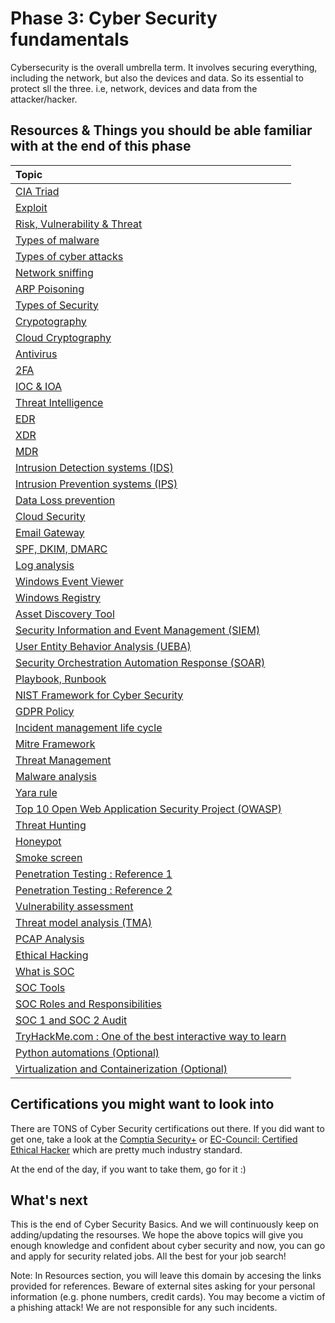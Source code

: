 
# Phase 3: Cyber Security fundamentals


Cybersecurity is the overall umbrella term. It involves securing everything, including the network, but also the devices and data. So its essential to protect sll the three. i.e, network, devices and data from the attacker/hacker.
## Resources & Things you should be able familiar with at the end of this phase 


| Topic      | 
| :------------- | 
| [CIA Triad](https://www.fortinet.com/resources/cyberglossary/cia-triad) | 
| [Exploit](https://www.cisco.com/c/en/us/products/security/advanced-malware-protection/what-is-exploit.html) | 
| [Risk, Vulnerability & Threat](https://www.kennasecurity.com/blog/risk-vs-threat-vs-vulnerability/) | 
| [Types of malware](https://www.crowdstrike.com/cybersecurity-101/malware/types-of-malware/) | 
| [Types of cyber attacks](https://www.fortinet.com/resources/cyberglossary/types-of-cyber-attacks	) | 
| [Network sniffing](https://www.lifewire.com/definition-of-sniffer-817996	) | 
| [ARP Poisoning](https://www.imperva.com/learn/application-security/arp-spoofing/) | 
| [Types of Security](https://cyberthreatportal.com/types-of-computer-security/	) | 
| [Crypotography](https://www.elprocus.com/cryptography-and-its-concepts/	) | 
| [Cloud Cryptography](https://www.geeksforgeeks.org/an-overview-of-cloud-cryptography/) | 
| [Antivirus](https://softwarelab.org/what-is-antivirus-software/	) | 
| [2FA](https://authy.com/what-is-2fa/	) |
| [IOC & IOA](https://www.crowdstrike.com/cybersecurity-101/indicators-of-compromise/ioa-vs-ioc/) | 
| [Threat Intelligence](https://www.crowdstrike.com/cybersecurity-101/threat-intelligence/) | 
| [EDR](https://www.crowdstrike.com/cybersecurity-101/endpoint-security/endpoint-detection-and-response-edr/) | 
| [XDR](https://www.crowdstrike.com/cybersecurity-101/what-is-xdr/) | 
| [MDR](https://www.crowdstrike.com/cybersecurity-101/managed-detection-and-response-mdr/) | 
| [Intrusion Detection systems (IDS)](https://www.geeksforgeeks.org/intrusion-detection-system-ids	) | 
| [Intrusion Prevention systems (IPS)](https://www.geeksforgeeks.org/intrusion-prevention-system-ips/	) | 
| [Data Loss prevention](https://www.imperva.com/learn/data-security/data-loss-prevention-dlp/) | 
| [Cloud Security](https://www.ibm.com/in-en/topics/cloud-security	) | 
| [Email Gateway](https://expertinsights.com/insights/what-are-email-security-gateways-how-do-they-work-and-what-can-they-offer-your-organization/	) | 
| [SPF, DKIM, DMARC](https://www.compassitc.com/blog/what-are-dkim-spf-and-dmarc) | 
| [Log analysis](https://www.vmware.com/topics/glossary/content/log-analysis.html) | 
| [Windows Event Viewer](https://www.howtogeek.com/123646/htg-explains-what-the-windows-event-viewer-is-and-how-you-can-use-it/	) | 
| [Windows Registry](https://www.lifewire.com/windows-registry-2625992) | 
| [Asset Discovery Tool](https://www.tek-tools.com/itsm/it-asset-discovery) | 
| [Security Information and Event Management (SIEM)](https://www.imperva.com/learn/application-security/siem/	) | 
| [User Entity Behavior Analysis (UEBA)](https://digitalguardian.com/blog/what-user-and-entity-behavior-analytics-definition-ueba-benefits-how-it-works-and-more) | 
| [Security Orchestration Automation Response (SOAR)](https://www.fireeye.com/products/helix/what-is-soar.html) | 
| [Playbook, Runbook](https://shoreline.io/blog/runbooks-vs-playbooks	) | 
| [NIST Framework for Cyber Security](https://www.balbix.com/insights/nist-cybersecurity-framework/	) | 
| [GDPR Policy](https://www.itgovernance.eu/blog/en/summary-of-the-gdprs-10-key-requirements		) | 
| [Incident management life cycle](https://www.cynet.com/incident-response/nist-incident-response/	) | 
| [Mitre Framework](https://www.mcafee.com/enterprise/en-in/security-awareness/cybersecurity/what-is-mitre-attack-framework.html) | 
| [Threat Management](https://www.ibm.com/in-en/topics/threat-management) | 
| [Malware analysis](https://www.crowdstrike.com/cybersecurity-101/malware/malware-analysis/) | 
| [Yara rule](https://virustotal.github.io/yara/) | 
| [Top 10 Open Web Application Security Project (OWASP)](https://www.hacksplaining.com/owasp	) | 
| [Threat Hunting](https://www.crowdstrike.com/cybersecurity-101/threat-hunting/	) | 
| [Honeypot](https://www.techtarget.com/searchsecurity/definition/honey-pot	) | 
| [Smoke screen](https://blog.radware.com/security/2015/12/how-smoke-screen-cyber-attacks-are-being-used/	) | 
| [Penetration Testing : Reference 1](https://www.imperva.com/learn/application-security/penetration-testing/) | 
| [Penetration Testing : Reference 2](https://www.coresecurity.com/penetration-testing	) |
| [Vulnerability assessment](https://www.imperva.com/learn/application-security/vulnerability-assessment/	) | 
| [Threat model analysis (TMA)](https://www.synopsys.com/glossary/what-is-threat-modeling.html		) | 
| [PCAP Analysis](https://resources.infosecinstitute.com/topic/pcap-analysis-basics-with-wireshark/) | 
| [Ethical Hacking](https://www.synopsys.com/glossary/what-is-ethical-hacking.html	) | 
| [What is SOC](https://www.exabeam.com/security-operations-center/security-operations-center-a-quick-start-guide/) | 
| [SOC Tools](https://www.exabeam.com/explainers/siem/the-soc-secops-and-siem/) | 
| [SOC Roles and Responsibilities](https://www.exabeam.com/security-operations-center/security-operations-center-roles-and-responsibilities/) | 
| [SOC 1 and SOC 2 Audit](https://www.strongdm.com/blog/soc-1-vs-soc-2	) | 
| [TryHackMe.com : One of the best interactive way to learn](https://tryhackme.com/paths) | 
| [Python automations (Optional)](https://automatetheboringstuff.com/) | 
| [Virtualization and Containerization (Optional)](https://www.baeldung.com/cs/virtualization-vs-containerization) | 




## Certifications you might want to look into

There are TONS of Cyber Security certifications out there. If you did want to get one, take a look at the [Comptia Security+](https://www.comptia.org/certifications/security) or [EC-Council: Certified Ethical Hacker](https://www.eccouncil.org/programs/certified-ethical-hacker-ceh/) which are pretty much industry standard.

At the end of the day, if you want to take them, go for it :)
  
## What's next

This is the end of Cyber Security Basics. And we will continuously keep on adding/updating the resourses. We hope the above topics will give you enough knowledge and confident about cyber security and now, you can go and apply for security related jobs. All the best for your job search!

Note: In Resources section, you will leave this domain by accesing the links provided for references. Beware of external sites asking for your personal information (e.g. phone numbers, credit cards). You may become a victim of a phishing attack! We are not responsible for any such incidents.
